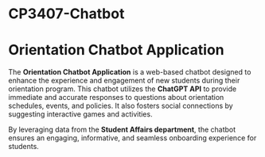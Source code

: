 # CP3407-Chatbot
# Orientation Chatbot Application

The **Orientation Chatbot Application** is a web-based chatbot designed to enhance the experience and engagement of new students during their orientation program. This chatbot utilizes the **ChatGPT API** to provide immediate and accurate responses to questions about orientation schedules, events, and policies. It also fosters social connections by suggesting interactive games and activities.

By leveraging data from the **Student Affairs department**, the chatbot ensures an engaging, informative, and seamless onboarding experience for students.
